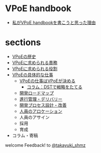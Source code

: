 # VPoE handbook

- [私がVPoE handbookを書こうと思った理由](https://github.com/takayukishmz/VPoE-handbook/blob/master/why-I-decided-to-write-a-VPoE-Handbook-ja.md)

# sections

- [VPoEの歴史](https://github.com/takayukishmz/VPoE-handbook/blob/master/origin-of-vpoe-ja.md)
- [VPoEに求められる責務](https://github.com/takayukishmz/VPoE-handbook/blob/master/responsibilities-of-vpoe-ja.md)
- [VPoEに求められる役割](https://github.com/takayukishmz/VPoE-handbook/blob/master/roles-requred-for-vpoe-ja.md)
- [VPoEの具体的な仕事](https://github.com/takayukishmz/VPoE-handbook/blob/master/the-job-of-vpoe-ja.md)
  - [VPoEの仕事はVPoEが決める](https://github.com/takayukishmz/VPoE-handbook/blob/master/the-job-of-vpoe-is-decided-by-vpoe-ja.md)
    - [コラム：DSTで戦略をたてる](https://github.com/takayukishmz/VPoE-handbook/blob/master/DST-framework-for-building-strategy-ha.md)
  - [開発ロードマップ](https://github.com/takayukishmz/VPoE-handbook/blob/master/development-roadmap-ja.md)
  - [進行管理・デリバリー](https://github.com/takayukishmz/VPoE-handbook/blob/master/progress-management-and-delivery-ja.md)
  - [開発プロセス設計・改善](https://github.com/takayukishmz/VPoE-handbook/blob/master/development-process-design-improvement-ja.md)
  - [人員のアロケーション](https://github.com/takayukishmz/VPoE-handbook/blob/master/human-resource-allocation-ja.md)
  - 人員のアサイン
  - 採用
  - 育成
- コラム・寄稿

welcome Feedback! to [@takayuki_shmz](https://twitter.com/takayuki_shmz)
